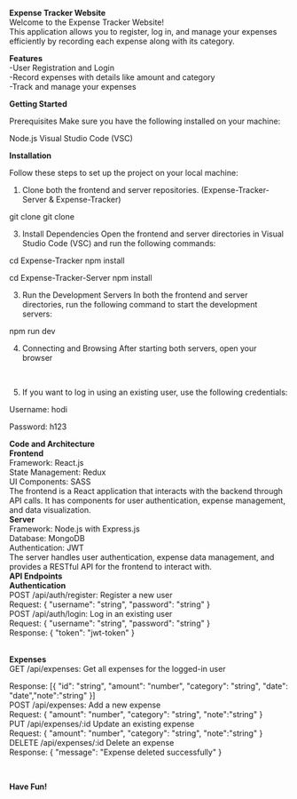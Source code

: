 **Expense Tracker Website**
<br>
Welcome to the Expense Tracker Website! 
<br>
This application allows you to register, log in, and manage your expenses efficiently by recording each expense along with its category.

**Features**
<br>
-User Registration and Login
<br>
-Record expenses with details like amount and category
<br>
-Track and manage your expenses
<br>

**Getting Started**
<br>

Prerequisites
Make sure you have the following installed on your machine:
<br>

Node.js
Visual Studio Code (VSC)
<br>

**Installation**
<br>

Follow these steps to set up the project on your local machine:
<br>

1. Clone both the frontend and server repositories.
(Expense-Tracker-Server & Expense-Tracker)

git clone <Expense-Tracker-Server>
git clone <Expense-Tracker>
<br>

3. Install Dependencies
Open the frontend and server directories in Visual Studio Code (VSC) and run the following commands:

cd Expense-Tracker
npm install

cd Expense-Tracker-Server
npm install

3. Run the Development Servers
In both the frontend and server directories, run the following command to start the development servers:

npm run dev
<br>

4. Connecting and Browsing
After starting both servers, open your browser 
<br>

5. If you want to log in using an existing user, use the following credentials:

Username: hodi
<br>

Password: h123
<br>


**Code and Architecture**
<br>
**Frontend**
<br>
Framework: React.js
<br>
State Management: Redux
<br>
UI Components: SASS
<br>
The frontend is a React application that interacts with the backend through API calls. It has components for user authentication, expense management, and data visualization.
<br>
**Server**
<br>
Framework: Node.js with Express.js
<br>
Database: MongoDB 
<br>
Authentication: JWT 
<br>
The server handles user authentication, expense data management, and provides a RESTful API for the frontend to interact with.
<br>
**API Endpoints**
<br>
**Authentication**<br>
POST /api/auth/register: Register a new user
<br>
Request: { "username": "string", "password": "string" }
<br>
POST /api/auth/login: Log in an existing user
<br>
Request: { "username": "string", "password": "string" }
<br>
Response: { "token": "jwt-token" }
<br>
<br>

**Expenses**
<br>
GET /api/expenses: Get all expenses for the logged-in user <br>

Response: [{ "id": "string", "amount": "number", "category": "string", "date": "date","note":"string" }]
<br>
POST /api/expenses: Add a new expense <br>
Request: { "amount": "number", "category": "string", "note":"string" }
<br/>
PUT /api/expenses/:id Update an existing expense <br>
Request: { "amount": "number", "category": "string", "note":"string" }
<br>
DELETE /api/expenses/:id Delete an expense <br>
Response: { "message": "Expense deleted successfully" }
<br>

<br>

**Have Fun!**
